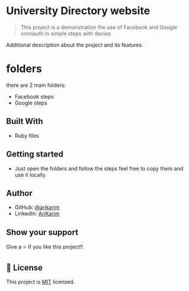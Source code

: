 
# University Directory website

> This project is a demonstration the use of Facebook and Google omniauth in simple steps with devise.
<!-- ![screenshot](assets/screen.png) -->

Additional description about the project and its features.

# folders
there are 2 main folders:
- Facebook steps
- Google steps 

## Built With

- Ruby files

## Getting started

- Just open the folders and follow the steps
feel free to copy them and use it locally.


<!-- ## Live Demo

[Live Demo Link](https://arikarim.github.io/University-Directory/) -->

## Author

- GitHub: [@arikarim](https://github.com/arikarim)
- LinkedIn: [AriKarim](https://www.linkedin.com/in/ari-karim-523bb81b3)

<!-- ## Credit to real Author
Credit to the author Mathew NJuguna and others on behalf for design of this project. -->

## Show your support

Give a ⭐️ if you like this project!!

## 📝 License

This project is [MIT](LICENSE) licensed.